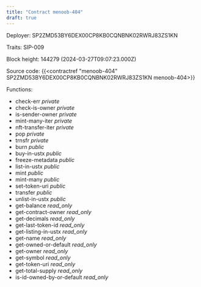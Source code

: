 ```yaml
---
title: "Contract menoob-404"
draft: true
---
```

Deployer: SP2ZMD53BY6DEX00CP8KB0CQNBNK02RWRJ83ZS1KN

Traits:
SIP-009 



Block height: 144279 (2024-03-27T09:07:23.000Z)

Source code: {{<contractref "menoob-404" SP2ZMD53BY6DEX00CP8KB0CQNBNK02RWRJ83ZS1KN menoob-404>}}

Functions:

* check-err _private_
* check-is-owner _private_
* is-sender-owner _private_
* mint-many-iter _private_
* nft-transfer-iter _private_
* pop _private_
* trnsfr _private_
* burn _public_
* buy-in-ustx _public_
* freeze-metadata _public_
* list-in-ustx _public_
* mint _public_
* mint-many _public_
* set-token-uri _public_
* transfer _public_
* unlist-in-ustx _public_
* get-balance _read_only_
* get-contract-owner _read_only_
* get-decimals _read_only_
* get-last-token-id _read_only_
* get-listing-in-ustx _read_only_
* get-name _read_only_
* get-owned-or-default _read_only_
* get-owner _read_only_
* get-symbol _read_only_
* get-token-uri _read_only_
* get-total-supply _read_only_
* is-id-owned-by-or-default _read_only_

